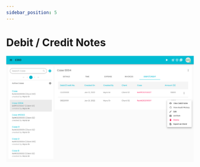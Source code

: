 ```yaml
---
sidebar_position: 5
---
```


# Debit / Credit Notes

![Alt text](/img/case/case_debit_credit_tab.png?raw=true "Case")